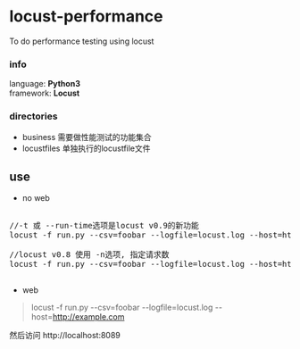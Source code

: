 # locust-performance
To do performance testing using locust

### info
language: **Python3**<br/>
framework: **Locust**<br/>

### directories
+ business       需要做性能测试的功能集合
+ locustfiles    单独执行的locustfile文件

## use

+ no web
<pre>

//-t 或 --run-time选项是locust v0.9的新功能
locust -f run.py --csv=foobar --logfile=locust.log --host=http://example.com --no-web -c 10 -r 2 -t 30m

//locust v0.8 使用 -n选项, 指定请求数
locust -f run.py --csv=foobar --logfile=locust.log --host=http://example.com --no-web -c 10 -r 2 -n 1000

</pre>


+ web

> locust -f run.py --csv=foobar --logfile=locust.log --host=http://example.com  

然后访问 http://localhost:8089
